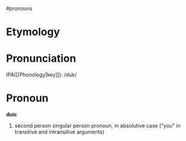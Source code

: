 #pronouns
# Etymology
# Pronunciation
IPA([[Phonology|key]]): /duk/
# Pronoun
**duic**
1. second person singular person pronoun, in absolutive case ("you" in transitive and intransitive arguments)